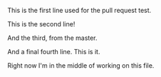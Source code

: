 This is the first line used for the pull request test. 

This is the second line!

And the third, from the master. 

And a final fourth line. This is it. 

Right now I'm in the middle of working on this file. 